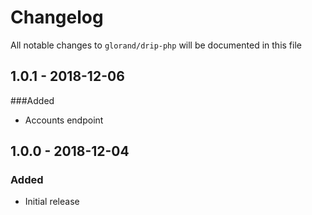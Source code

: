 # Changelog

All notable changes to `glorand/drip-php` will be documented in this file
## 1.0.1 - 2018-12-06
###Added
- Accounts endpoint
## 1.0.0 - 2018-12-04
### Added
- Initial release